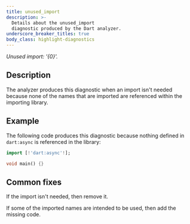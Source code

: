 ```yaml
---
title: unused_import
description: >-
  Details about the unused_import
  diagnostic produced by the Dart analyzer.
underscore_breaker_titles: true
body_class: highlight-diagnostics
---
```


_Unused import: '{0}'._

## Description

The analyzer produces this diagnostic when an import isn't needed because
none of the names that are imported are referenced within the importing
library.

## Example

The following code produces this diagnostic because nothing defined in
`dart:async` is referenced in the library:

```dart
import [!'dart:async'!];

void main() {}
```

## Common fixes

If the import isn't needed, then remove it.

If some of the imported names are intended to be used, then add the missing
code.
